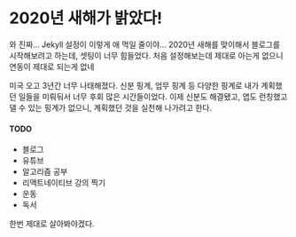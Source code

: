 # 2020년 새해가 밝았다!

와 진짜...
Jekyll 설정이 이렇게 애 먹일 줄이야...
2020년 새해를 맞이해서 블로그를 시작해보려고 하는데, 셋팅이 너무 힘들었다.
처음 설정해보는데 제대로 아는게 없으니 연동이 제대로 되는게 없네

미국 오고 3년간 너무 나태해졌다.
신분 핑계, 업무 핑계 등 다양한 핑계로 내가 계획했던 일들을 미뤄둬서 너무 후회 많은 시간들이었다.
이제 신분도 해결됐고, 앱도 런칭했고 댈 수 있는 핑계가 없으니,
계획했던 것을 실천해 나가려고 한다.

#### TODO
- 블로그
- 유튜브
- 알고리즘 공부
- 리액트네이티브 강의 찍기
- 운동
- 독서

한번 제대로 살아봐야겠다.
